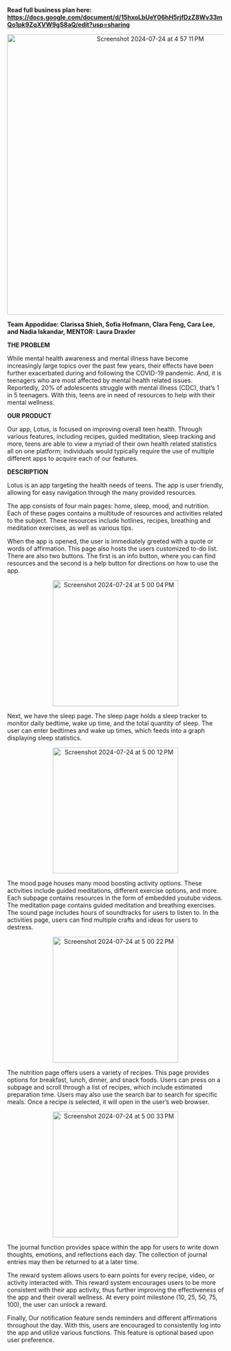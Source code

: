 **Read full business plan here: https://docs.google.com/document/d/15hxoLbUeY06hH5rjfDzZ8Wv33mQo1pk9ZqXVW9gS8aQ/edit?usp=sharing**

<p align="center">
  <img width="650" alt="Screenshot 2024-07-24 at 4 57 11 PM" src="https://github.com/user-attachments/assets/1327f25d-7842-4724-94cb-7bf20fbd9c23">
</p>

**Team Appodidae: Clarissa Shieh, Sofia Hofmann, Clara Feng, Cara Lee, and Nadia Iskandar, MENTOR: Laura Draxler**


**THE PROBLEM**

While mental health awareness and mental illness have become increasingly large topics over the past few years, their effects have been further exacerbated during and following the COVID-19 pandemic. And, it is teenagers who are most affected by mental health related issues. Reportedly, 20% of adolescents struggle with mental illness (CDC), that’s 1 in 5 teenagers. With this, teens are in need of resources to help with their mental wellness.

**OUR PRODUCT**

Our app, Lotus, is focused on improving overall teen health. Through various features, including recipes, guided meditation, sleep tracking and more, teens are able to view a myriad of their own health related statistics all on one platform; individuals would typically require the use of multiple different apps to acquire each of our features.

**DESCRIPTION**

Lotus is an app targeting the health needs of teens. The app is user friendly, allowing for easy navigation through the many provided resources. 

The app consists of four main pages: home, sleep, mood, and nutrition. Each of these pages contains a multitude of resources and activities related to the subject. These resources include hotlines, recipes, breathing and meditation exercises, as well as various tips. 

When the app is opened, the user is immediately greeted with a quote or words of affirmation. This page also hosts the users customized to-do list. There are also two buttons. The first is an info button, where you can find resources and the second is a help button for directions on how to use the app. 
<p align="center">
  <img width="292" alt="Screenshot 2024-07-24 at 5 00 04 PM" src="https://github.com/user-attachments/assets/92065e23-867d-4ae8-88e1-416c6731f219">
</p>

Next, we have the sleep page. The sleep page holds a sleep tracker to monitor daily bedtime, wake up time, and the total quantity of sleep. The user can enter bedtimes and wake up times, which feeds into a graph displaying sleep statistics.
<p align="center">
  <img width="292" alt="Screenshot 2024-07-24 at 5 00 12 PM" src="https://github.com/user-attachments/assets/dc13fe43-03bb-4988-9bbe-a43d9e8b8ba1">
</p>

The mood page houses many mood boosting activity options. These activities include guided meditations, different exercise options, and more. Each subpage contains resources in the form of embedded youtube videos. The meditation page contains guided meditation and breathing exercises. The sound page includes hours of soundtracks for users to listen to. In the activities page, users can find multiple crafts and ideas for users to destress.
<p align="center">
  <img width="292" alt="Screenshot 2024-07-24 at 5 00 22 PM" src="https://github.com/user-attachments/assets/a1ce6847-222f-41c2-a072-d1387edf2b32">
</p>

The nutrition page offers users a variety of recipes. This page provides options for breakfast, lunch, dinner, and snack foods. Users can press on a subpage and scroll through a list of recipes, which include estimated preparation time. Users may also use the search bar to search for specific meals. Once a recipe is selected, it will open in the user’s web browser. 
<p align="center">
  <img width="292" alt="Screenshot 2024-07-24 at 5 00 33 PM" src="https://github.com/user-attachments/assets/c4d02e1b-5a95-421b-a207-9027d76343ac">
</p>

The journal function provides space within the app for users to write down thoughts, emotions, and reflections each day. The collection of journal entries may then be returned to at a later time. 

The reward system allows users to earn points for every recipe, video, or activity interacted with. This reward system encourages users to be more consistent with their app activity, thus further improving the effectiveness of the app and their overall wellness. At every point milestone (10, 25, 50, 75, 100), the user can unlock a reward. 

Finally, Our notification feature sends reminders and different affirmations throughout the day. With this, users are encouraged to consistently log into the app and utilize various functions. This feature is optional based upon user preference.


